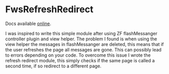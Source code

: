 FwsRefreshRedirect
============

Docs available [online](https://www.freedomwebservices.net/zend-framework/fws-refresh-redirect).

I was inspired to write this simple module after using ZF flashMessanger controller plugin and view helper. The problem I found is when using the view helper the messages in flashMessanger are deleted, this means that if the user refreshes the page all messages are gone. This can possibly lead to errors depending on your code. To overcome this issue I wrote the refresh redirect module, this simply checks if the same page is called a second time, if so redirect to a different page.